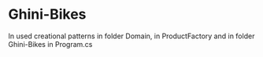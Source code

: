 # Ghini-Bikes
In used creational patterns in folder Domain, in ProductFactory and in folder Ghini-Bikes in Program.cs
